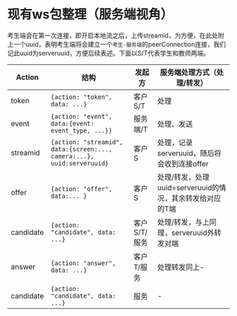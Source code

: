 # 现有ws包整理（服务端视角）
考生端会在第一次连接，即开启本地流之后，上传streamid，为方便，在此处附上一个uuid，表明考生端将会建立一个`考生-服务端`的peerConnection连接，我们记此uuid为serveruuid，方便后续表述。下面以S/T代表学生和教师两端。

| Action    | 结构                                                                   | 发起方       | 服务端处理方式（处理/转发）                               |
| --------- | ---------------------------------------------------------------------- | ------------ | --------------------------------------------------------- |
| token     | `{action: "token", data: ...}`                                         | 客户S/T      | 处理                                                      |
| event     | `{action: "event", data:{event: event_type, ...}}`                     | 服务端/T     | 处理、发送                                                |
| streamid  | `{action: "streamid", data:{screen:..., camera:...}, uuid:serveruuid}` | 客户S        | 处理，记录serveruuid，随后将会收到连接offer               |
| offer     | `{action: "offer", data:... }`                                         | 客户S        | 处理/转发，处理uuid=serveruuid的情况，其余转发给对应的T端 |
| candidate | `{action: "candidate", data: ...}`                                     | 客户S/T/服务 | 处理/转发，与上同理，serveruuid外转发对端                 |
| answer    | `{action: "answer", data: ...}`                                        | 客户T/服务   | 处理转发同上-                                             |
| candidate | `{action: "candidate", data: ...}`                                     | 服务         | -                                                         |
